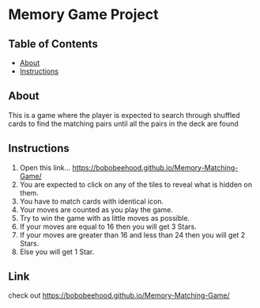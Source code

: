 # Memory Game Project

## Table of Contents

* [About](#about)
* [Instructions](#instructions)


## About

This is a game where the player is expected to search through shuffled cards to find the matching pairs until all the pairs in the deck are found

## Instructions
1. Open this link... https://bobobeehood.github.io/Memory-Matching-Game/
2. You are expected to click on any of the tiles to reveal what is hidden on them.
3. You have to match cards with identical icon.
4. Your moves are counted as you play the game.
5. Try to win the game with as little moves as possible.
6. If your moves are equal to 16 then you will get 3 Stars.
7. If your moves are greater than 16 and less than 24 then you will get 2 Stars.
8. Else you will get 1 Star.

## Link

 check out  https://bobobeehood.github.io/Memory-Matching-Game/
